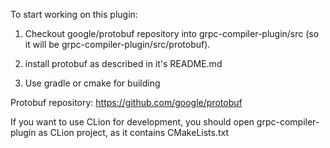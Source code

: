 To start working on this plugin:

1) Checkout google/protobuf repository into grpc-compiler-plugin/src
(so it will be grpc-compiler-plugin/src/protobuf).

2) install protobuf as described in it's README.md

3) Use gradle or cmake for building

Protobuf repository: https://github.com/google/protobuf

If you want to use CLion for development, you should open grpc-compiler-plugin as CLion project,
as it contains CMakeLists.txt